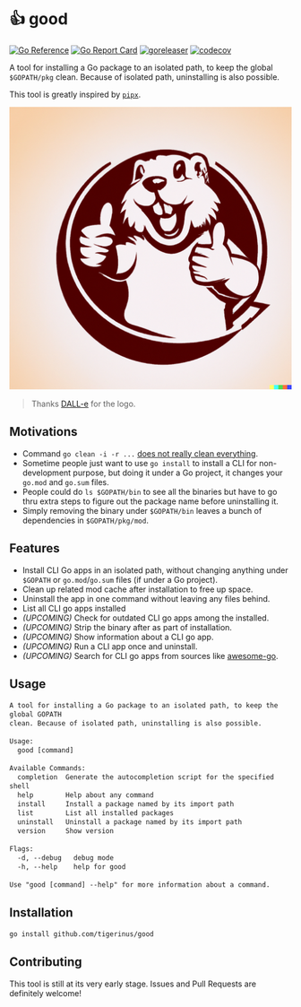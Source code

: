 # 👍 good

[![Go Reference](https://pkg.go.dev/badge/github.com/tigerinus/good.svg)](https://pkg.go.dev/github.com/tigerinus/good) [![Go Report Card](https://goreportcard.com/badge/github.com/tigerinus/good)](https://goreportcard.com/report/github.com/tigerinus/good) [![goreleaser](https://github.com/tigerinus/good/actions/workflows/release.yml/badge.svg)](https://github.com/tigerinus/good/actions/workflows/release.yml)
[![codecov](https://codecov.io/gh/tigerinus/good/branch/main/graph/badge.svg?token=PX4PGVR3QC)](https://codecov.io/gh/tigerinus/good)

A tool for installing a Go package to an isolated path, to keep the global `$GOPATH/pkg`
clean. Because of isolated path, uninstalling is also possible.

This tool is greatly inspired by [`pipx`](https://github.com/pypa/pipx).

![a logo of gopher with thumb up without any text](logo.png)
> Thanks [DALL-e](https://openai.com/dall-e-2/) for the logo.

## Motivations

- Command `go clean -i -r ...` [does not really clean everything](https://www.reddit.com/r/golang/comments/pzeunz/proper_package_management_commands_in_go_117/).
- Sometime people just want to use `go install` to install a CLI for non-development purpose, but doing it under a Go project, it changes your `go.mod` and `go.sum` files.
- People could do `ls $GOPATH/bin` to see all the binaries but have to go thru extra steps to figure out the package name before uninstalling it.
- Simply removing the binary under `$GOPATH/bin` leaves a bunch of dependencies in `$GOPATH/pkg/mod`.

## Features

- Install CLI Go apps in an isolated path, without changing anything under `$GOPATH` or `go.mod`/`go.sum` files (if under a Go project).
- Clean up related mod cache after installation to free up space.
- Uninstall the app in one command without leaving any files behind.
- List all CLI go apps installed
- *(UPCOMING)* Check for outdated CLI go apps among the installed.
- *(UPCOMING)* Strip the binary after as part of installation.
- *(UPCOMING)* Show information about a CLI go app.
- *(UPCOMING)* Run a CLI app once and uninstall.
- *(UPCOMING)* Search for CLI go apps from sources like [awesome-go](https://awesome-go.com/).

## Usage

```text
A tool for installing a Go package to an isolated path, to keep the global GOPATH
clean. Because of isolated path, uninstalling is also possible.

Usage:
  good [command]

Available Commands:
  completion  Generate the autocompletion script for the specified shell
  help        Help about any command
  install     Install a package named by its import path
  list        List all installed packages
  uninstall   Uninstall a package named by its import path
  version     Show version

Flags:
  -d, --debug   debug mode
  -h, --help    help for good

Use "good [command] --help" for more information about a command.
```

## Installation

```bash
go install github.com/tigerinus/good
```

## Contributing

This tool is still at its very early stage. Issues and Pull Requests are definitely welcome!

